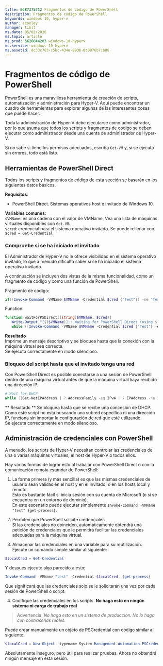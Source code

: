 ```yaml
---
title: &687375212 Fragmentos de código de PowerShell
description: Fragmentos de código de PowerShell
keywords: windows 10, hyper-v
author: scooley
manager: timlt
ms.date: 05/02/2016
ms.topic: article
ms.prod: &626044203 windows-10-hyperv
ms.service: windows-10-hyperv
ms.assetid: dc33c703-c5bc-434e-893b-0c0976b7cb88
---
```


# Fragmentos de código de PowerShell

PowerShell es una maravillosa herramienta de creación de scripts, automatización y administración para Hyper-V.  Aquí puede encontrar un cuadro de herramientas para explorar algunas de las interesantes cosas que puede hacer.

Toda la administración de Hyper-V debe ejecutarse como administrador, por lo que asuma que todos los scripts y fragmentos de código se deben ejecutar como administrador desde una cuenta de administrador de Hyper-V.

Si no sabe si tiene los permisos adecuados, escriba `Get-VM` y, si se ejecuta sin errores, todo está listo.


## Herramientas de PowerShell Direct

Todos los scripts y fragmentos de código de esta sección se basarán en los siguientes datos básicos.

**Requisitos**:
*  PowerShell Direct. Sistemas operativos host e invitado de Windows 10.

**Variables comunes**:  
`$VMName`: es una cadena con el valor de VMName. Vea una lista de máquinas virtuales disponibles con `Get-VM`.  
`$cred`: credencial para el sistema operativo invitado. Se puede rellenar con `$cred = Get-Credential`

### Compruebe si se ha iniciado el invitado

El Administrador de Hyper-V no le ofrece visibilidad en el sistema operativo invitado, lo que a menudo dificulta saber si se ha iniciado el sistema operativo invitado.

A continuación se incluyen dos vistas de la misma funcionalidad, como un fragmento de código y como una función de PowerShell.

Fragmento de código:
``` PowerShell
if((Invoke-Command -VMName $VMName -Credential $cred {"Test"}) -ne "Test"){Write-Host "Not Booted"} else {Write-Host "Booted"}
```

Function:
``` PowerShell
function waitForPSDirect([string]$VMName, $cred){
   Write-Output "[$($VMName)]:: Waiting for PowerShell Direct (using $($cred.username))"
   while ((Invoke-Command -VMName $VMName -Credential $cred {"Test"} -ea SilentlyContinue) -ne "Test") {Sleep -Seconds 1}}
```

**Resultado**  
Imprime un mensaje descriptivo y se bloquea hasta que la conexión con la máquina virtual sea correcta.  
Se ejecuta correctamente en modo silencioso.

### Bloqueo del script hasta que el invitado tenga una red

Con PowerShell Direct es posible conectarse a una sesión de PowerShell dentro de una máquina virtual antes de que la máquina virtual haya recibido una dirección IP.

``` PowerShell
# Wait for DHCP
while ((Get-NetIPAddress | ? AddressFamily -eq IPv4 | ? IPAddress -ne 127.0.0.1).SuffixOrigin -ne "Dhcp") {sleep -Milliseconds 10}
```

** Resultado **
Se bloquea hasta que se recibe una concesión de DHCP. Como este script no está buscando una subred específica ni una dirección IP, funciona sin importar la configuración de red que esté utilizando.  
Se ejecuta correctamente en modo silencioso.

## Administración de credenciales con PowerShell

A menudo, los scripts de Hyper-V necesitan controlar las credenciales de una o varias máquinas virtuales, el host de Hyper-V o todos ellos.

Hay varias formas de lograr esto al trabajar con PowerShell Direct o con la comunicación remota estándar de PowerShell:

1. La forma primera (y más sencilla) es que las mismas credenciales de usuario sean válidas en el host y en el invitado, o en los hosts local y remoto.  
  Esto es bastante fácil si inicia sesión con su cuenta de Microsoft (o si se encuentra en un entorno de dominio).  
  En este escenario puede ejecutar simplemente `Invoke-Command -VMName "test" {get-process}`.

2. Permiten que PowerShell solicite credenciales  
  Si las credenciales no coinciden, automáticamente obtendrá una petición de credenciales que le permitirá facilitar las credenciales adecuadas para la máquina virtual.

3. Almacenar las credenciales en una variable para su reutilización.
  Ejecute un comando simple similar al siguiente:
  ``` PowerShell
  $localCred = Get-Credential
  ```
  Y después ejecute algo parecido a esto:
  ``` PowerShell
  Invoke-Command -VMName "test" -Credential $localCred  {get-process} 
  ```
  Que significará que las credenciales solo se le solicitarán una vez por cada sesión de PowerShell o script.

4. Codifique las credenciales en los scripts. **No haga esto en ningún sistema ni carga de trabajo real**
> Advertencia: _No haga esto en un sistema de producción. No lo haga con contraseñas reales._

  Puede crear manualmente un objeto de PSCredential con código similar al siguiente:
  ``` PowerShell
  $localCred = New-Object -typename System.Management.Automation.PSCredential -argumentlist "Administrator", (ConvertTo-SecureString "P@ssw0rd" -AsPlainText -Force) 
  ```
  Absolutamente inseguro, pero útil para realizar pruebas. Ahora no obtendrá ningún mensaje en esta sesión.







<!--HONumber=May16_HO1-->



